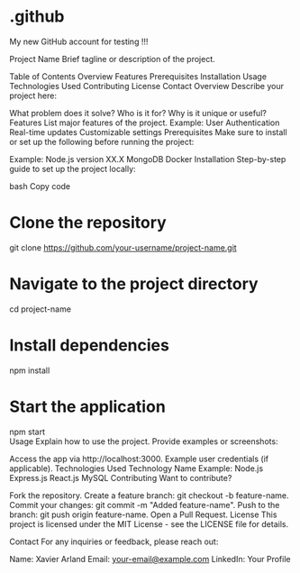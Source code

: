 # .github
My new GitHub account for testing !!!

Project Name
Brief tagline or description of the project.


Table of Contents
Overview
Features
Prerequisites
Installation
Usage
Technologies Used
Contributing
License
Contact
Overview
Describe your project here:

What problem does it solve?
Who is it for?
Why is it unique or useful?
Features
List major features of the project.
Example:
User Authentication
Real-time updates
Customizable settings
Prerequisites
Make sure to install or set up the following before running the project:

Example:
Node.js version XX.X
MongoDB
Docker
Installation
Step-by-step guide to set up the project locally:

bash
Copy code
# Clone the repository
git clone https://github.com/your-username/project-name.git  

# Navigate to the project directory
cd project-name  

# Install dependencies
npm install  

# Start the application
npm start  
Usage
Explain how to use the project. Provide examples or screenshots:

Access the app via http://localhost:3000.
Example user credentials (if applicable).
Technologies Used
Technology Name
Example:
Node.js
Express.js
React.js
MySQL
Contributing
Want to contribute?

Fork the repository.
Create a feature branch: git checkout -b feature-name.
Commit your changes: git commit -m "Added feature-name".
Push to the branch: git push origin feature-name.
Open a Pull Request.
License
This project is licensed under the MIT License - see the LICENSE file for details.

Contact
For any inquiries or feedback, please reach out:

Name: Xavier Arland
Email: your-email@example.com
LinkedIn: Your Profile
